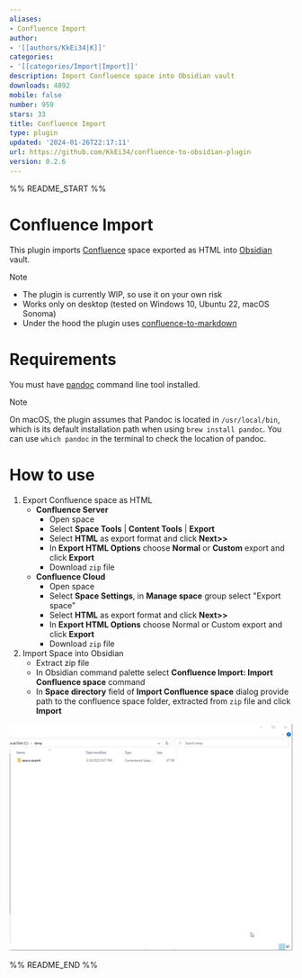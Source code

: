 ```yaml
---
aliases:
- Confluence Import
author:
- '[[authors/KkEi34|K]]'
categories:
- '[[categories/Import|Import]]'
description: Import Confluence space into Obsidian vault
downloads: 4892
mobile: false
number: 959
stars: 33
title: Confluence Import
type: plugin
updated: '2024-01-26T22:17:11'
url: https://github.com/KkEi34/confluence-to-obsidian-plugin
version: 0.2.6
---
```


%% README_START %%

# Confluence Import

This plugin imports [Confluence](https://www.atlassian.com/software/confluence) space exported as HTML into [Obsidian](https://obsidian.md) vault.

> [!NOTE]
> - The plugin is currently WIP, so use it on your own risk
> - Works only on desktop (tested on Windows 10, Ubuntu 22, macOS Sonoma)
> - Under the hood the plugin uses [confluence-to-markdown](https://github.com/KkEi34/confluence-to-markdown)

# Requirements
You must have [pandoc](http://pandoc.org/installing.html) command line tool installed.
> [!NOTE]
> On macOS, the plugin assumes that Pandoc is located in `/usr/local/bin`, which is its default installation path when using `brew install pandoc`.
> You can use `which pandoc` in the terminal to check the location of pandoc.

# How to use
1. Export Confluence space as HTML
   - **Confluence Server**
     - Open space
     - Select **Space Tools** | **Content Tools** | **Export** 
     - Select **HTML** as export format and click **Next>>**
     - In **Export HTML Options** choose **Normal** or **Custom** export and click **Export**
     - Download `zip` file
   - **Confluence Cloud**
     - Open space
     - Select **Space Settings**, in **Manage space** group select "Export space"
     - Select **HTML** as export format and click **Next>>**
     - In **Export HTML Options** choose Normal or Custom export and click **Export**
     - Download `zip` file
 2. Import Space into Obsidian
    - Extract zip file
    - In Obsidian command palette select **Confluence Import: Import Confluence space** command
    - In **Space directory** field of **Import Confluence space** dialog provide path to the confluence space folder, extracted from `zip` file and click **Import**

![import-space](https://raw.githubusercontent.com/KkEi34/confluence-to-obsidian-plugin/HEAD/docs/assets/import-space.gif)



%% README_END %%
